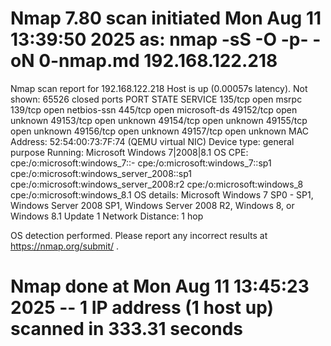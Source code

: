 # Nmap 7.80 scan initiated Mon Aug 11 13:39:50 2025 as: nmap -sS -O -p- -oN 0-nmap.md 192.168.122.218
Nmap scan report for 192.168.122.218
Host is up (0.00057s latency).
Not shown: 65526 closed ports
PORT      STATE SERVICE
135/tcp   open  msrpc
139/tcp   open  netbios-ssn
445/tcp   open  microsoft-ds
49152/tcp open  unknown
49153/tcp open  unknown
49154/tcp open  unknown
49155/tcp open  unknown
49156/tcp open  unknown
49157/tcp open  unknown
MAC Address: 52:54:00:73:7F:74 (QEMU virtual NIC)
Device type: general purpose
Running: Microsoft Windows 7|2008|8.1
OS CPE: cpe:/o:microsoft:windows_7::- cpe:/o:microsoft:windows_7::sp1 cpe:/o:microsoft:windows_server_2008::sp1 cpe:/o:microsoft:windows_server_2008:r2 cpe:/o:microsoft:windows_8 cpe:/o:microsoft:windows_8.1
OS details: Microsoft Windows 7 SP0 - SP1, Windows Server 2008 SP1, Windows Server 2008 R2, Windows 8, or Windows 8.1 Update 1
Network Distance: 1 hop

OS detection performed. Please report any incorrect results at https://nmap.org/submit/ .
# Nmap done at Mon Aug 11 13:45:23 2025 -- 1 IP address (1 host up) scanned in 333.31 seconds
